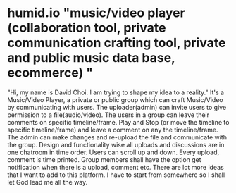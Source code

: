 # humid.io "music/video player (collaboration tool, private communication crafting tool, private and public music data base, ecommerce) "
"Hi, my name is David Choi. I am trying to shape my idea to a reality."
It's a Music/Video Player, a private or public group which can craft Music/Video by communicating with users. The uploader(admin) can invite users to give permission to a file(audio/video). The users in a group can leave their comments on specific timeline/frame. Play and Stop (or move the timeline to specific timeline/frame) and leave a comment on any the timeline/frame. The admin can make changes and re-upload the file and communicate with the group. Design and functionality wise all uploads and discussions are in one chatroom in time order. Users can scroll up and down. Every upload, comment is time printed. Group members shall have the option get notification when there is a upload, comment etc. There are lot more ideas that I want to add to this platform. I have to start from somewhere so I shall let God lead me all the way.

